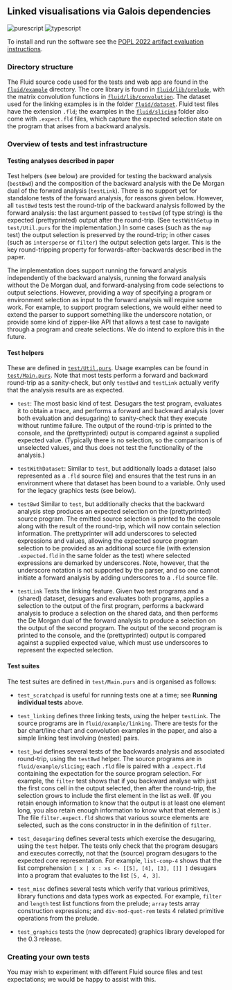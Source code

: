 ## Linked visualisations via Galois dependencies

![purescript](https://github.com/explorable-viz/fluid/workflows/purescript/badge.svg)
![typescript](https://github.com/explorable-viz/fluid/workflows/typescript/badge.svg)

To install and run the software see the [POPL 2022 artifact evaluation instructions](artifact-evaluation.md).

### Directory structure

The Fluid source code used for the tests and web app are found in the [`fluid/example`](fluid/example) directory. The core library is found in [`fluid/lib/prelude`](fluid/lib/prelude), with the matrix convolution functions in [`fluid/lib/convolution`](fluid/lib/convolution). The dataset used for the linking examples is in the folder [`fluid/dataset`](fluid/lib/convolution). Fluid test files have the extension `.fld`; the examples in the [`fluid/slicing`](fluid/slicing) folder also come with `.expect.fld` files, which capture the expected selection state on the program that arises from a backward analysis.

### Overview of tests and test infrastructure

#### Testing analyses described in paper

Test helpers (see below) are provided for testing the backward analysis (`bestBwd`) and the composition of the backward analysis with the De Morgan dual of the forward analysis (`testLink`). There is no support yet for standalone tests of the forward analysis, for reasons given below. However, all `testBwd` tests test the round-trip of the backward analysis followed by the forward analysis: the last argument passed to `testBwd` (of type string) is the expected (prettyprinted) output after the round-trip. (See `testWithSetup` in `test/Util.purs` for the implementation.) In some cases (such as the `map` test) the output selection is preserved by the round-trip; in other cases (such as `intersperse` or `filter`) the output selection gets larger. This is the key round-tripping property for forwards-after-backwards described in the paper.

The implementation does support running the forward analysis independently of the backward analysis, running the forward analysis without the De Morgan dual, and forward-analysing from code selections to output selections. However, providing a way of specifying a program or environment selection as input to the forward analysis will require some work. For example, to support program selections, we would either need to extend the parser to support something like the underscore notation, or provide some kind of zipper-like API that allows a test case to navigate through a program and create selections. We do intend to explore this in the future.

#### Test helpers

These are defined in [`test/Util.purs`](test/Util.purs). Usage examples can be found in [`test/Main.purs`](test/Main.purs). Note that most tests perform a forward and backward round-trip as a sanity-check, but only `testBwd` and `testLink` actually verify that the analysis results are as expected.

- `test`: The most basic kind of test. Desugars the test program, evaluates it to obtain a trace, and performs a forward and backward analysis (over both evaluation and desugaring) to sanity-check that they execute without runtime failure. The output of the round-trip is printed to the console, and the (prettyprinted) output is compared against a supplied expected value. (Typically there is no selection, so the comparison is of unselected values, and thus does not test the functionality of the analysis.)

- `testWithDataset`: Similar to `test`, but additionally loads a dataset (also represented as a `.fld` source file) and ensures that the test runs in an environment where that dataset has been bound to a variable. Only used for the legacy graphics tests (see below).

- `testBwd` Similar to `test`, but additionally checks that the backward analysis step produces an expected selection on the (prettyprinted) source program. The emitted source selection is printed to the console along with the result of the round-trip, which will now contain selection information. The prettyprinter will add underscores to selected expressions and values, allowing the expected source program selection to be provided as an additional source file (with extension `.expected.fld` in the same folder as the test) where selected expressions are demarked by underscores. Note, however, that the underscore notation is not supported by the parser, and so one cannot initiate a forward analysis by adding underscores to a `.fld` source file.

- `testLink` Tests the linking feature. Given two test programs and a (shared) dataset, desugars and evaluates both programs, applies a selection to the output of the first program, performs a backward analysis to produce a selection on the shared data, and then performs the De Morgan dual of the forward analysis to produce a selection on the output of the second program.  The output of the second program is printed to the console, and the (prettyprinted) output is compared against a supplied expected value, which must use underscores to represent the expected selection.

#### Test suites

The test suites are defined in `test/Main.purs` and is organised as follows:

- `test_scratchpad` is useful for running tests one at a time; see **Running individual tests** above.

- `test_linking` defines three linking tests, using the helper `testLink`. The source programs are in `fluid/example/linking`. There are tests for the bar chart/line chart and convolution examples in the paper, and also a simple linking test involving (nested) pairs.

- `test_bwd` defines several tests of the backwards analysis and associated round-trip, using the `testBwd` helper. The source programs are in `fluid/example/slicing`; each `.fld` file is paired with a `.expect.fld` containing the expectation for the source program selection. For example, the `filter` test shows that if you backward analyse with just the first cons cell in the output selected, then after the round-trip, the selection grows to include the first element in the list as well. (If you retain enough information to know that the output is at least one element long, you also retain enough information to know what that element is.) The file `filter.expect.fld` shows that various source elements are selected, such as the cons constructor in in the definition of `filter`.

- `test_desugaring` defines several tests which exercise the desugaring, using the `test` helper. The tests only check that the program desugars and executes correctly, not that the (source) program desugars to the expected core representation. For example, `list-comp-4` shows that the list comprehension `[ x | x : xs <- [[5], [4], [3], []] ]` desugars into a program that evaluates to the list `[5, 4, 3]`.

- `test_misc` defines several tests which verify that various primitives, library functions and data types work as expected. For example, `filter` and `length` test list functions from the prelude; `array` tests array construction expressions; and `div-mod-quot-rem` tests 4 related primitive operations from the prelude.

- `test_graphics` tests the (now deprecated) graphics library developed for the 0.3 release.

### Creating your own tests

You may wish to experiment with different Fluid source files and test expectations; we would be happy to assist with this.
